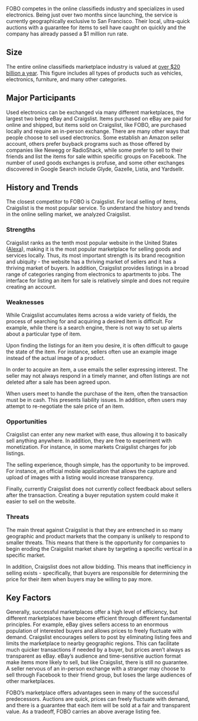 FOBO competes in the online classifieds industry and specializes in used electronics. Being just over two months since launching, the service is currently geographically exclusive to San Francisco. Their local, ultra-quick auctions with a guarantee for items to sell have caught on quickly and the company has already passed a $1 million run rate.

## Size

The entire online classifieds marketplace industry is valued at [over $20 billion a year](http://www.wired.com/2009/08/craigslist-vs-ebay/). This figure includes all types of products such as vehicles, electronics, furniture, and many other categories. 

## Major Participants

Used electronics can be exchanged via many different marketplaces, the largest two being eBay and Craigslist. Items purchased on eBay are paid for online and shipped, but items sold on Craigslist, like FOBO, are purchased locally and require an in-person exchange. There are many other ways that people choose to sell used electronics. Some establish an Amazon seller account, others prefer buyback programs such as those offered by companies like Newegg or RadioShack, while some prefer to sell to their friends and list the items for sale within specific groups on Facebook. The number of used goods exchanges is profuse, and some other exchanges discovered in Google Search include Glyde, Gazelle, Listia, and Yardsellr.


## History and Trends

The closest competitor to FOBO is Craigslist. For local selling of items, Craigslist is the most popular service. To understand the history and trends in the online selling market, we analyzed Craigslist. 

### Strengths
Craigslist ranks as the tenth most popular website in the United States ([Alexa](http://alexa.com)), making it is the most popular marketplace for selling goods and services locally. Thus, its most important strength is its brand recognition and ubiquity - the website has a thriving market of sellers and it has a thriving market of buyers. In addition, Craigslist provides listings in a broad range of categories ranging from electronics to apartments to jobs. The interface for listing an item for sale is relatively simple and does not require creating an account. 

### Weaknesses

While Craigslist accumulates items across a wide variety of fields, the process of searching for and acquiring a desired item is difficult. For example, while there is a search engine, there is not way to set up alerts about a particular type of item. 

Upon finding the listings for an item you desire, it is often difficult to gauge the state of the item. For instance, sellers often use an example image instead of the actual image of a product. 

In order to acquire an item, a use emails the seller expressing interest. The seller may not always respond in a timely manner, and often listings are not deleted after a sale has been agreed upon. 

When users meet to handle the purchase of the item, often the transaction must be in cash. This presents liability issues. In addition, often users may attempt to re-negotiate the sale price of an item. 

### Opportunities

Craigslist can enter any new market with ease, thus allowing it to basically sell anything anywhere. In addition, they are free to experiment with monetization. For instance, in some markets Craigslist charges for job listings. 

The selling experience, though simple, has the opportunity to be improved. For instance, an official mobile application that allows the capture and upload of images with a listing would increase transparency.

Finally, currently Craigslist does not currently collect feedback about sellers after the transaction. Creating a buyer reputation system could make it easier to sell on the website. 

### Threats

The main threat against Craigslist is that they are entrenched in so many geographic and product markets that the company is unlikely to respond to smaller threats. This means that there is the opportunity for companies to begin eroding the Craigslist market share by targeting a specific vertical in a specific market. 

In addition, Craigslist does not allow bidding. This means that inefficiency in selling exists - specifically, that buyers are responsible for determining the price for their item when buyers may be willing to pay more.



## Key Factors
Generally, successful marketplaces offer a high level of efficiency, but different marketplaces have become efficient through different fundamental principles. For example, eBay gives sellers access to an enormous population of interested buyers and allows prices to freely fluctuate with demand. Craigslist encourages sellers to post by eliminating listing fees and limits the marketplace to nearby geographic regions. This can facilitate much quicker transactions if needed by a buyer, but prices aren’t always as transparent as eBay. eBay’s audience and time-sensitive auction format make items more likely to sell, but like Craigslist, there is still no guarantee. A seller nervous of an in-person exchange with a stranger may choose to sell through Facebook to their friend group, but loses the large audiences of other marketplaces.

FOBO’s marketplace offers advantages seen in many of the successful predecessors. Auctions are quick, prices can freely fluctuate with demand, and there is a guarantee that each item will be sold at a fair and transparent value. As a tradeoff, FOBO carries an above average listing fee.

